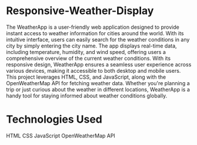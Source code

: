 # Responsive-Weather-Display
The WeatherApp is a user-friendly web application designed to provide instant access to weather information for cities around the world. With its intuitive interface, users can easily search for the weather conditions in any city by simply entering the city name. The app displays real-time data, including temperature, humidity, and wind speed, offering users a comprehensive overview of the current weather conditions. With its responsive design, WeatherApp ensures a seamless user experience across various devices, making it accessible to both desktop and mobile users. This project leverages HTML, CSS, and JavaScript, along with the OpenWeatherMap API for fetching weather data. Whether you're planning a trip or just curious about the weather in different locations, WeatherApp is a handy tool for staying informed about weather conditions globally.
# Technologies Used
HTML
CSS
JavaScript
OpenWeatherMap API
